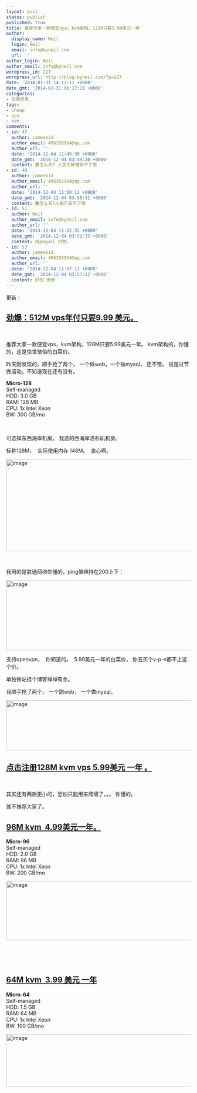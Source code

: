 ```yaml
---
layout: post
status: publish
published: true
title: 推荐大家一款便宜vps，kvm架构，128M只要5.99美元一年
author:
  display_name: Neil
  login: Neil
  email: info@byneil.com
  url: ''
author_login: Neil
author_email: info@byneil.com
wordpress_id: 227
wordpress_url: http://blog.byneil.com/?p=227
date: '2014-01-31 14:17:11 +0000'
date_gmt: '2014-01-31 06:17:11 +0000'
categories:
- 优惠信息
tags:
- cheap
- vps
- kvm
comments:
- id: 47
  author: jameskid
  author_email: 406358964@qq.com
  author_url: ''
  date: '2014-12-04 11:49:30 +0000'
  date_gmt: '2014-12-04 03:49:30 +0000'
  content: 要怎么买? 人民币好像买不了哦
- id: 49
  author: jameskid
  author_email: 406358964@qq.com
  author_url: ''
  date: '2014-12-04 11:50:11 +0000'
  date_gmt: '2014-12-04 03:50:11 +0000'
  content: 要怎么买?人民币买不了哦
- id: 51
  author: Neil
  author_email: info@byneil.com
  author_url: ''
  date: '2014-12-04 11:52:35 +0000'
  date_gmt: '2014-12-04 03:52:35 +0000'
  content: 用paypal 付款。
- id: 53
  author: jameskid
  author_email: 406358964@qq.com
  author_url: ''
  date: '2014-12-04 11:57:12 +0000'
  date_gmt: '2014-12-04 03:57:12 +0000'
  content: 好的,谢谢
---
```

<p>更新：</p>
<h2><a href="http://blog.byneil.com/512MVps" target="_blank">劲爆：512M vps年付只要9.99 美元。</a></h2>
<p>&nbsp;</p>
<p>推荐大家一款便宜vps，kvm架构，128M只要5.99美元一年。 kvm架构的，你懂的，这是惊世骇俗的白菜价。</p>
<p>昨天刚发现的，顺手抢了两个， 一个做web，一个做mysql， 还不错。 说是过节做活动，不知道现在还有没有。</p>
<p><strong>Micro-128</strong><br />
Self-managed<br />
HDD: 3.0 GB<br />
RAM: 128 MB<br />
CPU: 1x Intel Xeon<br />
BW: 300 GB/mo</p>
<p>&nbsp;</p>
<p>可选择东西海岸机房。 我选的西海岸洛杉矶机房。</p>
<p>标称128M，&nbsp; 实际使用内存 148M。&nbsp; 良心啊。</p>
<p><a href="http://blog.byneil.com/128mVps599" target="_blank"><img style="display: inline; border: 0px;" title="image" src="http://blog.byneil.com/wp-content/uploads/2014/01/image19.png" alt="image" width="591" height="250" border="0" /></a></p>
<p>&nbsp;</p>
<p>我用的是联通网络你懂的，ping值维持在200上下：</p>
<p><a href="http://blog.byneil.com/128mVps599" target="_blank"><img style="display: inline; border-width: 0px;" title="image" src="http://blog.byneil.com/wp-content/uploads/2014/01/image15.png" alt="image" width="547" height="190" border="0" /></a></p>
<p>支持openvpn，&nbsp; 你知道的。&nbsp; 5.99美元一年的白菜价， 你去买个v-p-n都不止这个价。</p>
<p>单独做站挂个博客绰绰有余。</p>
<p>我顺手抢了两个， 一个跑web， 一个做mysql。</p>
<p><a href="http://blog.byneil.com/128mVps599" target="_blank"><img style="display: inline; border: 0px;" title="image" src="http://blog.byneil.com/wp-content/uploads/2014/01/image31.png" alt="image" width="928" height="136" border="0" /></a></p>
<h2><strong><a href="http://blog.byneil.com/128mVps599" target="_blank">点击注册128M kvm vps 5.99美元 一年 。</a></strong></h2>
<p>&nbsp;</p>
<p>其实还有两款更小的，恐怕只能用来爬墙了。。。 你懂的。</p>
<p>就不推荐大家了。</p>
<h2><strong><a href="http://blog.byneil.com/96Mvps" target="_blank">96M kvm&nbsp; 4.99美元一年。</a></strong></h2>
<p><strong>Micro-96</strong><br />
Self-managed<br />
HDD: 2.0 GB<br />
RAM: 96 MB<br />
CPU: 1x Intel Xeon<br />
BW: 200 GB/mo</p>
<p><a href="http://blog.byneil.com/96Mvps" target="_blank"><img style="display: inline; border: 0px;" title="image" src="http://blog.byneil.com/wp-content/uploads/2014/01/image171.png" alt="image" width="932" height="161" border="0" /></a></p>
<p>&nbsp;</p>
<p>&nbsp;</p>
<h2><strong><a href="http://blog.byneil.com/64Mvps" target="_blank">64M kvm&nbsp; 3.99 美元 一年</a></strong></h2>
<p><strong>Micro-64</strong><br />
Self-managed<br />
HDD: 1.5 GB<br />
RAM: 64 MB<br />
CPU: 1x Intel Xeon<br />
BW: 100 GB/mo</p>
<p><a href="http://blog.byneil.com/64Mvps" target="_blank"><img style="display: inline; border: 0px;" title="image" src="http://blog.byneil.com/wp-content/uploads/2014/01/image23.png" alt="image" width="915" height="143" border="0" /></a></p>
